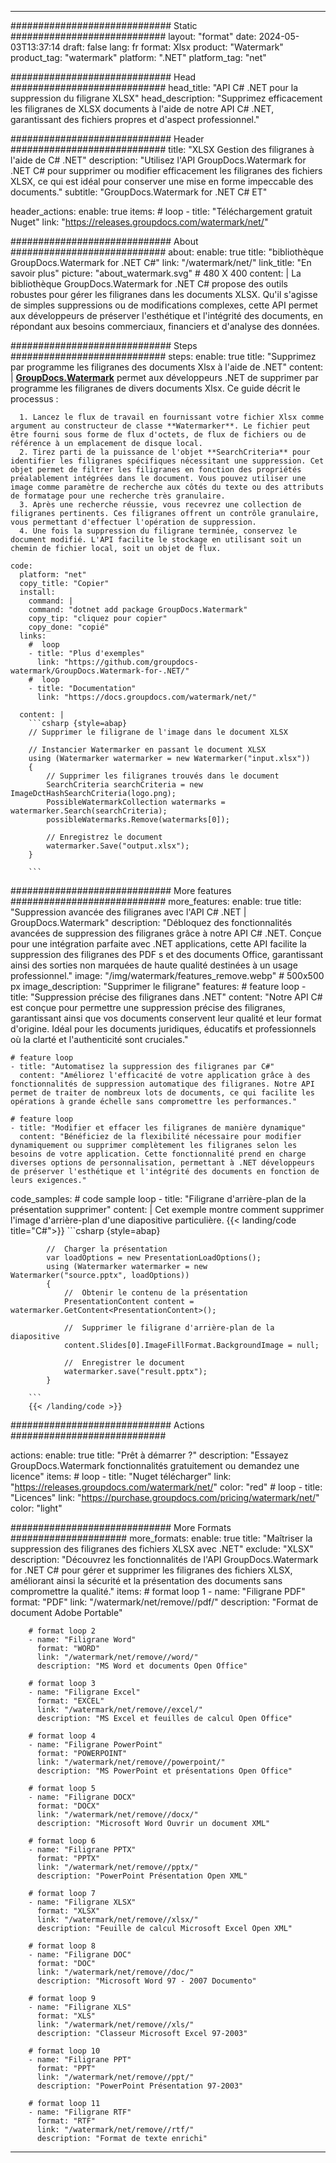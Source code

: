 
---
############################# Static ############################
layout: "format"
date:  2024-05-03T13:37:14
draft: false
lang: fr
format: Xlsx
product: "Watermark"
product_tag: "watermark"
platform: ".NET"
platform_tag: "net"

############################# Head ############################
head_title: "API C# .NET pour la suppression du filigrane XLSX"
head_description: "Supprimez efficacement les filigranes de XLSX documents à l'aide de notre API C# .NET, garantissant des fichiers propres et d'aspect professionnel."

############################# Header ############################
title: "XLSX Gestion des filigranes à l'aide de C# .NET" 
description: "Utilisez l'API GroupDocs.Watermark for .NET C# pour supprimer ou modifier efficacement les filigranes des fichiers XLSX, ce qui est idéal pour conserver une mise en forme impeccable des documents."
subtitle: "GroupDocs.Watermark for .NET C# ET" 

header_actions:
  enable: true
  items:
    #  loop
    - title: "Téléchargement gratuit Nuget"
      link: "https://releases.groupdocs.com/watermark/net/"
      
############################# About ############################
about:
    enable: true
    title: "bibliothèque GroupDocs.Watermark for .NET C#"
    link: "/watermark/net/"
    link_title: "En savoir plus"
    picture: "about_watermark.svg" # 480 X 400
    content: |
       La bibliothèque GroupDocs.Watermark for .NET C# propose des outils robustes pour gérer les filigranes dans les documents XLSX. Qu'il s'agisse de simples suppressions ou de modifications complexes, cette API permet aux développeurs de préserver l'esthétique et l'intégrité des documents, en répondant aux besoins commerciaux, financiers et d'analyse des données.

############################# Steps ############################
steps:
    enable: true
    title: "Supprimez par programme les filigranes des documents Xlsx à l'aide de .NET"
    content: |
      **[GroupDocs.Watermark](https://products.groupdocs.com/watermark/net/)** permet aux développeurs .NET de supprimer par programme les filigranes de divers documents Xlsx. Ce guide décrit le processus :
      
      1. Lancez le flux de travail en fournissant votre fichier Xlsx comme argument au constructeur de classe **Watermarker**. Le fichier peut être fourni sous forme de flux d'octets, de flux de fichiers ou de référence à un emplacement de disque local.
      2. Tirez parti de la puissance de l'objet **SearchCriteria** pour identifier les filigranes spécifiques nécessitant une suppression. Cet objet permet de filtrer les filigranes en fonction des propriétés préalablement intégrées dans le document. Vous pouvez utiliser une image comme paramètre de recherche aux côtés du texte ou des attributs de formatage pour une recherche très granulaire.
      3. Après une recherche réussie, vous recevrez une collection de filigranes pertinents. Ces filigranes offrent un contrôle granulaire, vous permettant d'effectuer l'opération de suppression.
      4. Une fois la suppression du filigrane terminée, conservez le document modifié. L'API facilite le stockage en utilisant soit un chemin de fichier local, soit un objet de flux.
   
    code:
      platform: "net"
      copy_title: "Copier"
      install:
        command: |
        command: "dotnet add package GroupDocs.Watermark"
        copy_tip: "cliquez pour copier"
        copy_done: "copié"
      links:
        #  loop
        - title: "Plus d'exemples"
          link: "https://github.com/groupdocs-watermark/GroupDocs.Watermark-for-.NET/"
        #  loop
        - title: "Documentation"
          link: "https://docs.groupdocs.com/watermark/net/"
          
      content: |
        ```csharp {style=abap}
        // Supprimer le filigrane de l'image dans le document XLSX

        // Instancier Watermarker en passant le document XLSX
        using (Watermarker watermarker = new Watermarker("input.xlsx"))
        {
            // Supprimer les filigranes trouvés dans le document
            SearchCriteria searchCriteria = new ImageDctHashSearchCriteria(logo.png);
            PossibleWatermarkCollection watermarks = watermarker.Search(searchCriteria);
            possibleWatermarks.Remove(watermarks[0]);

            // Enregistrez le document
            watermarker.Save("output.xlsx");
        }
        
        ```  

############################# More features ############################
more_features:
  enable: true
  title: "Suppression avancée des filigranes avec l'API C# .NET | GroupDocs.Watermark"
  description: "Débloquez des fonctionnalités avancées de suppression des filigranes grâce à notre API C# .NET. Conçue pour une intégration parfaite avec .NET applications, cette API facilite la suppression des filigranes des PDF s et des documents Office, garantissant ainsi des sorties non marquées de haute qualité destinées à un usage professionnel."
  image: "/img/watermark/features_remove.webp" # 500x500 px
  image_description: "Supprimer le filigrane"
  features:
    # feature loop
    - title: "Suppression précise des filigranes dans .NET"
      content: "Notre API C# est conçue pour permettre une suppression précise des filigranes, garantissant ainsi que vos documents conservent leur qualité et leur format d'origine. Idéal pour les documents juridiques, éducatifs et professionnels où la clarté et l'authenticité sont cruciales."

    # feature loop
    - title: "Automatisez la suppression des filigranes par C#"
      content: "Améliorez l'efficacité de votre application grâce à des fonctionnalités de suppression automatique des filigranes. Notre API permet de traiter de nombreux lots de documents, ce qui facilite les opérations à grande échelle sans compromettre les performances."

    # feature loop
    - title: "Modifier et effacer les filigranes de manière dynamique"
      content: "Bénéficiez de la flexibilité nécessaire pour modifier dynamiquement ou supprimer complètement les filigranes selon les besoins de votre application. Cette fonctionnalité prend en charge diverses options de personnalisation, permettant à .NET développeurs de préserver l'esthétique et l'intégrité des documents en fonction de leurs exigences."
      
  code_samples:
    # code sample loop
    - title: "Filigrane d'arrière-plan de la présentation supprimer"
      content: |
        Cet exemple montre comment supprimer l'image d'arrière-plan d'une diapositive particulière.
        {{< landing/code title="C#">}}
        ```csharp {style=abap}
        
            //  Charger la présentation
            var loadOptions = new PresentationLoadOptions();
            using (Watermarker watermarker = new Watermarker("source.pptx", loadOptions))
            {
                //  Obtenir le contenu de la présentation
                PresentationContent content = watermarker.GetContent<PresentationContent>();

                //  Supprimer le filigrane d'arrière-plan de la diapositive
                content.Slides[0].ImageFillFormat.BackgroundImage = null;

                //  Enregistrer le document
                watermarker.save("result.pptx");
            }

        ```
        {{< /landing/code >}}


############################# Actions ############################

actions:
  enable: true
  title: "Prêt à démarrer ?"
  description: "Essayez GroupDocs.Watermark fonctionnalités gratuitement ou demandez une licence"
  items:
    #  loop
    - title: "Nuget télécharger"
      link: "https://releases.groupdocs.com/watermark/net/"
      color: "red"
        #  loop
    - title: "Licences"
      link: "https://purchase.groupdocs.com/pricing/watermark/net/"
      color: "light"


############################# More Formats #####################
more_formats:
    enable: true
    title: "Maîtriser la suppression des filigranes des fichiers XLSX avec .NET"
    exclude: "XLSX"
    description: "Découvrez les fonctionnalités de l'API GroupDocs.Watermark for .NET C# pour gérer et supprimer les filigranes des fichiers XLSX, améliorant ainsi la sécurité et la présentation des documents sans compromettre la qualité."
    items: 
        # format loop 1
        - name: "Filigrane PDF"
          format: "PDF"
          link: "/watermark/net/remove//pdf/"
          description: "Format de document Adobe Portable"

        # format loop 2
        - name: "Filigrane Word"
          format: "WORD"
          link: "/watermark/net/remove//word/"
          description: "MS Word et documents Open Office"
          
        # format loop 3
        - name: "Filigrane Excel"
          format: "EXCEL"
          link: "/watermark/net/remove//excel/"
          description: "MS Excel et feuilles de calcul Open Office"

        # format loop 4
        - name: "Filigrane PowerPoint"
          format: "POWERPOINT"
          link: "/watermark/net/remove//powerpoint/"
          description: "MS PowerPoint et présentations Open Office"

        # format loop 5
        - name: "Filigrane DOCX"
          format: "DOCX"
          link: "/watermark/net/remove//docx/"
          description: "Microsoft Word Ouvrir un document XML"
          
        # format loop 6
        - name: "Filigrane PPTX"
          format: "PPTX"
          link: "/watermark/net/remove//pptx/"
          description: "PowerPoint Présentation Open XML"
          
        # format loop 7
        - name: "Filigrane XLSX"
          format: "XLSX"
          link: "/watermark/net/remove//xlsx/"
          description: "Feuille de calcul Microsoft Excel Open XML"

        # format loop 8
        - name: "Filigrane DOC"
          format: "DOC"
          link: "/watermark/net/remove//doc/"
          description: "Microsoft Word 97 - 2007 Documento"

        # format loop 9
        - name: "Filigrane XLS"
          format: "XLS"
          link: "/watermark/net/remove//xls/"
          description: "Classeur Microsoft Excel 97-2003"

        # format loop 10
        - name: "Filigrane PPT"
          format: "PPT"
          link: "/watermark/net/remove//ppt/"
          description: "PowerPoint Présentation 97-2003"

        # format loop 11
        - name: "Filigrane RTF"
          format: "RTF"
          link: "/watermark/net/remove//rtf/"
          description: "Format de texte enrichi"

---